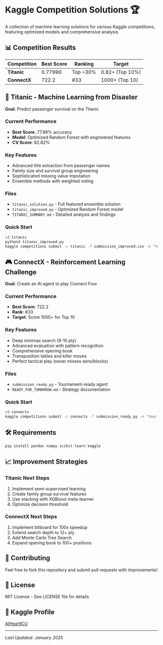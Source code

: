 # Kaggle Competition Solutions 🏆

A collection of machine learning solutions for various Kaggle competitions, featuring optimized models and comprehensive analysis.

## 📊 Competition Results

| Competition | Best Score | Ranking | Target |
|------------|------------|---------|---------|
| **Titanic** | 0.77990 | Top ~30% | 0.82+ (Top 10%) |
| **ConnectX** | 722.2 | #33 | 1000+ (Top 10) |

## 🚢 Titanic - Machine Learning from Disaster

**Goal**: Predict passenger survival on the Titanic

### Current Performance
- **Best Score**: 77.99% accuracy
- **Model**: Optimized Random Forest with engineered features
- **CV Score**: 82.82%

### Key Features
- Advanced title extraction from passenger names
- Family size and survival group engineering  
- Sophisticated missing value imputation
- Ensemble methods with weighted voting

### Files
- `titanic_solution.py` - Full featured ensemble solution
- `titanic_improved.py` - Optimized Random Forest model
- `TITANIC_SUMMARY.md` - Detailed analysis and findings

### Quick Start
```bash
cd titanic
python3 titanic_improved.py
kaggle competitions submit -c titanic -f submission_improved.csv -m "Your description"
```

## 🎮 ConnectX - Reinforcement Learning Challenge

**Goal**: Create an AI agent to play Connect Four

### Current Performance
- **Best Score**: 722.2
- **Rank**: #33
- **Target**: Score 1000+ for Top 10

### Key Features
- Deep minimax search (8-10 ply)
- Advanced evaluation with pattern recognition
- Comprehensive opening book
- Transposition tables and killer moves
- Perfect tactical play (never misses wins/blocks)

### Files
- `submission_ready.py` - Tournament-ready agent
- `READY_FOR_TOMORROW.md` - Strategy documentation

### Quick Start
```bash
cd connectx
kaggle competitions submit -c connectx -f submission_ready.py -m "Your description"
```

## 🛠️ Requirements

```bash
pip install pandas numpy scikit-learn kaggle
```

## 📈 Improvement Strategies

### Titanic Next Steps
1. Implement semi-supervised learning
2. Create family group survival features
3. Use stacking with XGBoost meta-learner
4. Optimize decision threshold

### ConnectX Next Steps
1. Implement bitboard for 100x speedup
2. Extend search depth to 12+ ply
3. Add Monte Carlo Tree Search
4. Expand opening book to 100+ positions

## 🤝 Contributing

Feel free to fork this repository and submit pull requests with improvements!

## 📝 License

MIT License - See LICENSE file for details

## 🏅 Kaggle Profile

[AIHeartICU](https://www.kaggle.com/aihearticu)

---

*Last Updated: January 2025*